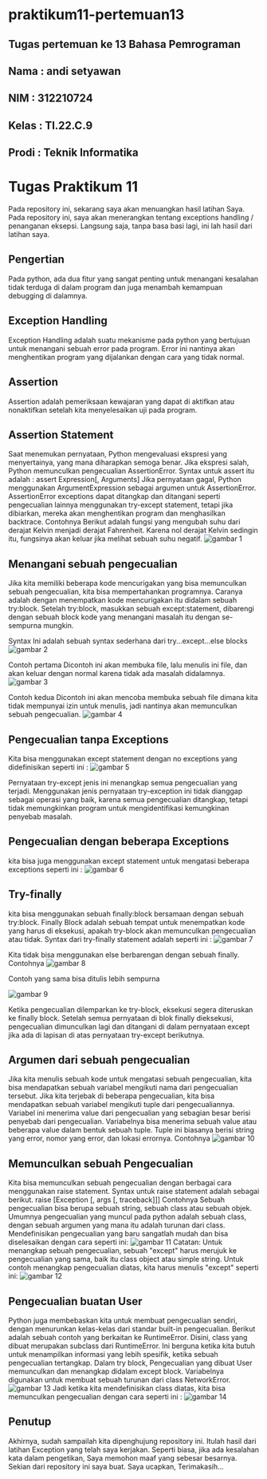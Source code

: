 # praktikum11-pertemuan13

## Tugas pertemuan ke 13 Bahasa Pemrograman
## Nama : andi setyawan
## NIM : 312210724
## Kelas : TI.22.C.9
## Prodi : Teknik Informatika

# Tugas Praktikum 11

Pada repository ini, sekarang saya akan menuangkan hasil latihan Saya. Pada repository ini, saya akan menerangkan tentang exceptions handling / penanganan eksepsi. Langsung saja, tanpa basa basi lagi, ini lah hasil dari latihan saya.

## Pengertian

Pada python, ada dua fitur yang sangat penting untuk menangani kesalahan tidak terduga di dalam program dan juga menambah kemampuan debugging di dalamnya.

## Exception Handling

Exception Handling adalah suatu mekanisme pada python yang bertujuan untuk menangani sebuah error pada program. Error ini nantinya akan menghentikan program yang dijalankan dengan cara yang tidak normal.

## Assertion

Assertion adalah pemeriksaan kewajaran yang dapat di aktifkan atau nonaktifkan setelah kita menyelesaikan uji pada program.

## Assertion Statement

Saat menemukan pernyataan, Python mengevaluasi ekspresi yang menyertainya, yang mana diharapkan semoga benar. Jika ekspresi salah, Python memunculkan pengecualian AssertionError.
Syntax untuk assert itu adalah :
assert Expression[, Arguments]
Jika pernyataan gagal, Python menggunakan ArgumentExpression sebagai argumen untuk AssertionError. AssertionError exceptions dapat ditangkap dan ditangani seperti pengecualian lainnya menggunakan try-except statement, tetapi jika dibiarkan, mereka akan menghentikan program dan menghasilkan backtrace.
Contohnya
Berikut adalah fungsi yang mengubah suhu dari derajat Kelvin menjadi derajat Fahrenheit. Karena nol derajat Kelvin sedingin itu, fungsinya akan keluar jika melihat sebuah suhu negatif.
![gambar 1](img/1.png)

## Menangani sebuah pengecualian

Jika kita memiliki beberapa kode mencurigakan yang bisa memunculkan sebuah pengecualian, kita bisa mempertahankan programnya. Caranya adalah dengan menempatkan kode mencurigakan itu didalam sebuah try:block. Setelah try:block, masukkan sebuah except:statement, dibarengi dengan sebuah block kode yang menangani masalah itu dengan se-sempurna mungkin.

Syntax Ini adalah sebuah syntax sederhana dari try...except...else blocks
![gambar 2](img/2.png)

Contoh pertama
Dicontoh ini akan membuka file, lalu menulis ini file, dan akan keluar dengan normal karena tidak ada masalah didalamnya.
![gambar 3](img/3.png)

Contoh kedua
Dicontoh ini akan mencoba membuka sebuah file dimana kita tidak mempunyai izin untuk menulis, jadi nantinya akan memunculkan sebuah pengecualian.
![gambar 4](img/4.png)

## Pengecualian tanpa Exceptions
Kita bisa menggunakan except statement dengan no exceptions yang didefinisikan seperti ini :
![gambar 5](img/5.png)

Pernyataan try-except jenis ini menangkap semua pengecualian yang terjadi. Menggunakan jenis pernyataan try-exception ini tidak dianggap sebagai operasi yang baik, karena semua pengecualian ditangkap, tetapi tidak memungkinkan program untuk mengidentifikasi kemungkinan penyebab masalah.

## Pengecualian dengan beberapa Exceptions
kita bisa juga menggunakan except statement untuk mengatasi beberapa exceptions seperti ini :
![gambar 6](img/6.png)

## Try-finally
kita bisa menggunakan sebuah finally:block bersamaan dengan sebuah try:block. Finally Block adalah sebuah tempat untuk menempatkan kode yang harus di eksekusi, apakah try-block akan memunculkan pengecualian atau tidak.
Syntax dari try-finally statement adalah seperti ini :
![gambar 7](img/7.png)

Kita tidak bisa menggunakan else berbarengan dengan sebuah finally.
Contohnya
![gambar 8](img/8.png)

Contoh yang sama bisa ditulis lebih sempurna

![gambar 9](img/9.png)

Ketika pengecualian dilemparkan ke try-block, eksekusi segera diteruskan ke finally block. Setelah semua pernyataan di blok finally dieksekusi, pengecualian dimunculkan lagi dan ditangani di dalam pernyataan except jika ada di lapisan di atas pernyataan try-except berikutnya.

## Argumen dari sebuah pengecualian
Jika kita menulis sebuah kode untuk mengatasi sebuah pengecualian, kita bisa mendapatkan sebuah variabel mengikuti nama dari pengecualian tersebut. Jika kita terjebak di beberapa pengecualian, kita bisa mendapatkan sebuah variabel mengikuti tuple dari pengecualiannya.
Variabel ini menerima value dari pengecualian yang sebagian besar berisi penyebab dari pengecualian. Variabelnya bisa menerima sebuah value atau beberapa value dalam bentuk sebuah tuple. Tuple ini biasanya berisi string yang error, nomor yang error, dan lokasi errornya.
Contohnya
![gambar 10](img/10.png)

## Memunculkan sebuah Pengecualian
Kita bisa memunculkan sebuah pengecualian dengan berbagai cara menggunakan raise statement. Syntax untuk raise statement adalah sebagai berikut.
raise [Exception [, args [, traceback]]]
Contohnya
Sebuah pengecualian bisa berupa sebuah string, sebuah class atau sebuah objek. Umumnya pengecualian yang muncul pada python adalah sebuah class, dengan sebuah argumen yang mana itu adalah turunan dari class. Mendefinisikan pengecualian yang baru sangatlah mudah dan bisa diselesaikan dengan cara seperti ini:
![gambar 11](img/11.png)
Catatan: Untuk menangkap sebuah pengecualian, sebuah "except" harus merujuk ke pengecualian yang sama, baik itu class object atau simple string. Untuk contoh menangkap pengecualian diatas, kita harus menulis "except" seperti ini:
![gambar 12](img/12.png)

## Pengecualian buatan User
Python juga membebaskan kita untuk membuat pengecualian sendiri, dengan menurunkan kelas-kelas dari standar built-in pengecualian.
Berikut adalah sebuah contoh yang berkaitan ke RuntimeError. Disini, class yang dibuat merupakan subclass dari RuntimeError. Ini berguna ketika kita butuh untuk menampilkan informasi yang lebih spesifik, ketika sebuah pengecualian tertangkap.
Dalam try block, Pengecualian yang dibuat User memunculkan dan menangkap didalam except block. Variabelnya digunakan untuk membuat sebuah turunan dari class NetworkError.
![gambar 13](img/13.png)
Jadi ketika kita mendefinisikan class diatas, kita bisa memunculkan pengecualian dengan cara seperti ini :
![gambar 14](img/14.png)

## Penutup
Akhirnya, sudah sampailah kita dipenghujung repository ini. Itulah hasil dari latihan Exception yang telah saya kerjakan. Seperti biasa, jika ada kesalahan kata dalam pengetikan, Saya memohon maaf yang sebesar besarnya. Sekian dari repository ini saya buat. Saya ucapkan, Terimakasih...